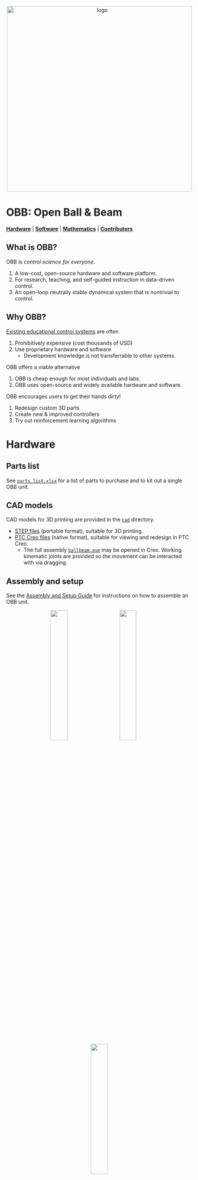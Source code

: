 <div align="center">
<img src="logo/logo.svg" alt="logo" width="500"></img>
</div>

# OBB: Open Ball & Beam

[**Hardware**](#hardware)
| [**Software**](#software)
| [**Mathematics**](#mathematics)
| [**Contributors**](#contributors)

## What is OBB?

OBB is *control science for everyone*.

1. A low-cost, open-source hardware and software platform.
2. For research, teaching, and self-guided instruction in data-driven control.
3. An open-loop neutrally stable dynamical system that is nontrivial to control.

## Why OBB?

[Existing educational control systems](docs/ALTERNATIVES.md) are often

1. Prohibitively expensive (cost thousands of USD)
2. Use proprietary hardware and software
   - Development knowledge is not transferrable to other systems.

OBB offers a viable alternative

1. OBB is cheap enough for most individuals and labs.
2. OBB uses open-source and widely available hardware and software.

OBB encourages users to get their hands dirty!

1. Redesign custom 3D parts
2. Create new & improved controllers
3. Try out reinforcement learning algorithms

# Hardware

## Parts list

See [`parts_list.xlsx`](hardware/parts_list.xlsx) for a list of parts to purchase and to kit out a single OBB unit.

## CAD models

CAD models for 3D printing are provided in the [`cad`](hardware/cad) directory.

- [STEP files](hardware/cad/step) (portable format), suitable for 3D printing.
- [PTC Creo files](hardware/cad/creo) (native format), suitable for viewing and redesign in PTC Creo.
  - The full assembly [`ballbeam.asm`](hardware/cad/creo/ballbeam.asm) may be opened in Creo. Working kinematic joints are provided so the movement can be interacted with via dragging.

## Assembly and setup

See the [Assembly and Setup Guide](docs/OBB_Assembly_and_Setup_Guide/OBB_Assembly_and_Setup_Guide.pdf) for instructions on how to assemble an OBB unit.

<div align="center">
<img src="hardware/cad/render_flat.png" width="30%"></img>
&nbsp; &nbsp; &nbsp; &nbsp;
<img src="hardware/cad/render_real.png" width="30%"></img>
&nbsp; &nbsp; &nbsp; &nbsp;
<img src="hardware/photo_real.png" width="30%"></img>
</div>

# Software

## Development info

OBB was developed and tested on 64-bit Windows 10 using Anaconda environments, but should work on other platforms as well e.g. macOS & Linux.

## Features

OBB ships with the following software features.

### Control schemes

- Proportional-integral-derivative (PID)
- Linear quadratic regulator (LQR) with integral control
- Model predictive control (MPC) with integral control
- Anti-windup for integral control

### Observation processing schemes

- Exponential smoothing
- Linear quadratic state estimation (Kalman filter)

### Convenience features

- Ball removal detection

### OpenAI Gym environments

OBB ships with environments compatible with [OpenAI Gym](https://gym.openai.com/) (requires Gym installation)

- Continuous action-space environment `BallBeamContinuousEnv`
- Discrete action-space environment `BallBeamDiscreteEnv`
- Option to use simulator (with fast visualizer) or the actual physical hardware

Try out reinforcement learning algorithms e.g. those from [OpenAI Spinning Up](https://spinningup.openai.com/en/latest/) in simulation or on a real-world physical system!

## Setup

### Arduino

#### Dependencies

- [Arduino IDE](https://www.arduino.cc/en/software)
- [Servo library](https://www.arduino.cc/reference/en/libraries/servo/)
- [Polulu VL53L0X library](https://github.com/pololu/vl53l0x-arduino)
- [Adafruit_LSM6DS](https://github.com/adafruit/Adafruit_LSM6DS)
- [BasicLinearAlgebra](https://www.arduino.cc/reference/en/libraries/basiclinearalgebra/)

1. Install the [Arduino IDE](https://www.arduino.cc/en/software)
2. Install the following libraries from the `Manage Libraries...` dialog in the Arduino IDE
    - [Servo](https://www.arduino.cc/reference/en/libraries/servo/) (may be installed already with the Arduino IDE)
    - [Polulu VL53L0X](https://github.com/pololu/vl53l0x-arduino)
        - Search for `VL53L0X`
        - Be sure to use the Polulu library and NOT the Adafruit Library (regardless of whether the Polulu or the Adafruit physical hardware is used)
    - [Adafruit_LSM6DS](https://github.com/adafruit/Adafruit_LSM6DS)
        - Search for `Adafruit LSM6DS`
        - Select `Install All` if prompted
    - [BasicLinearAlgebra](https://www.arduino.cc/reference/en/libraries/basiclinearalgebra/)
        - Search for `BasicLinearAlgebra`

### Python

It is recommended to use [virtualenv](https://docs.python.org/3/library/venv.html) to create a separate environment to install OBB and its dependencies.

1. Open a terminal / command prompt
2. Create a new environment
3. Activate the desired environment
4. Install the dependency packages
    - ```pip install -r requirements.txt```

#### OBB Installation

1. Navigate to the root level directory of this package.
2. Run the command `pip install -e .`
    - NOTE: The `-e` option is very important! This is what tells pip to install in "editable mode", so that changes you make to scripts actually take effect when you run them! Read the [official pip docs](https://pip.pypa.io/en/stable/topics/local-project-installs/#editable-installs) for more details.

#### Development

##### Pre-commit

Run

```bash
pre-commit run --all-files
```

to run all pre-commit hooks, including style formatting and unit tests.

##### Package management

Update [`requirements.in`](requirements.in) with new direct dependencies.

Then run

```bash
pip-compile requirements.in
```

to update the [`requirements.txt`](requirements.txt) file with all indirect and transitive dependencies.

Then run

```bash
pip install -r requirements.txt
```

to update your virtual environment with the packages.

### General setup (cross-platform Arduino <--> Python)

1. Baud rate
    - A baud rate of 115200 is used throughout the project.
    - When using `Tools` -> `Serial Monitor` or `Serial Plotter` make sure to use 115200 baud rate.

2. COM port
    - Determine the COM port that your Arduino is attached to
        - e.g. use Device Manager in Windows
    - In [`hardware_configurator.py`](ballbeam/configurators/hardware_configurator.py) change `PORT` to `COM#` as appropriate.

3. Servo and sensor calibration coefficients
    - Run [`servo_calibrator.py`](ballbeam/calibrators/servo_calibrator.py) and [`sensor_calibrator.py`](ballbeam/calibrators/sensor_calibrator.py)
    - Copy the printed coefficients into [`constants.cpp`](ballbeam/arduino/interface/src/constants.cpp)

## APIs

There are two APIs that offer comparable functionality:

1. [**Arduino API**](#arduino-api)
2. [**Python API**](#python-api)

### Arduino API

In the Arduino API, all processing (e.g. control and state estimation) occurs locally on the Arduino board. No serial connection to a host computer is strictly required during system operation; a serial connection is required only for uploading programs and for monitoring system operation through the Serial Monitor and Serial Plotter.

The benefit of the Arduino API is that no host computer is required to run the system.
In this configuration, only power to the Arduino (e.g. over the USB cable) is necessary, so the system is more portable and be run from any location with power outlets.
MPC control is currently not available in the Arduino API.

#### Usage

##### Arduino

1. Upload [`interface.ino`](ballbeam/arduino/interface/interface.ino) to the Arduino.
2. Start the `Tools` -> `Serial Plotter` to monitor the various signals in the system.

### Python API

In the Python API, the majority of processing occurs on the host computer and the Arduino acts as a simple client, sending raw measurement information and receiving actuator commands. A stable serial connection is required throughout system operation to maintain stability.

The benefit of the Python API is that the full computing power of the host computer can be used to control the system.
In particular, the more computationally intensive MPC strategy can be used.

#### Usage

##### Arduino

1. Upload [`client.ino`](ballbeam/arduino/interface/client.ino) to the Arduino.

##### Host computer

1. Adjust all the configurable parameters in the [`*_configurator.py`](ballbeam/configurators) files as needed.
     - Set the `system_type` variable to `'Simulator'` in [`interface_configurator.py`](ballbeam/configurators/interface_configurator.py) first to ensure proper functioning in the simulator before attempting to run on the physical hardware.
3. Run [`configurators.py`](ballbeam/configurators/configurators.py) to run all configurators.
4. Run [`interface.py`](ballbeam/common/interface.py) to start the interface (without running configurators).

Alternatively, run [`main.py`](ballbeam/main.py) to run the configurators as well as start the interface.

## Mathematics

An technical write-up describing the [mathematics](docs/OBB_Mathematics/OBB_Mathematics.pdf) behind the software is available.
Note that this document is still in development.

# Contributors

- Original author: [Benjamin Gravell](https://github.com/BenGravell)
- Testing and improvements: [Sleiman Safaoui](https://github.com/The-SS) and [Karthik Ganapathy](https://github.com/Klickeazy)
